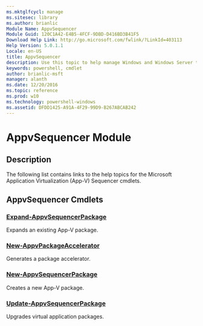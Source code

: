 ```yaml
---
ms.mktglfcycl: manage
ms.sitesec: library
ms.author: brianlic
Module Name: AppvSequencer
Module Guid: 120C1A42-E4B5-4FCF-9DBD-D416BD3B41F5
Download Help Link: http://go.microsoft.com/fwlink/?LinkId=403113
Help Version: 5.0.1.1
Locale: en-US
title: AppvSequencer
description: Use this topic to help manage Windows and Windows Server technologies with Windows PowerShell.
keywords: powershell, cmdlet
author: brianlic-msft
manager: alanth
ms.date: 12/20/2016
ms.topic: reference
ms.prod: w10
ms.technology: powershell-windows
ms.assetid: DFDD1425-A91A-4F29-99D9-B267ABCAB242
---
```


# AppvSequencer Module
## Description
The following list contains links to the help topics for the Microsoft Application Virtualization (App-V) Sequencer cmdlets.

## AppvSequencer Cmdlets
### [Expand-AppvSequencerPackage](./Expand-AppvSequencerPackage.md)
Expands an existing App-V package.

### [New-AppvPackageAccelerator](./New-AppvPackageAccelerator.md)
Generates a package accelerator.

### [New-AppvSequencerPackage](./New-AppvSequencerPackage.md)
Creates a new App-V package.

### [Update-AppvSequencerPackage](./Update-AppvSequencerPackage.md)
Upgrades virtual application packages.


